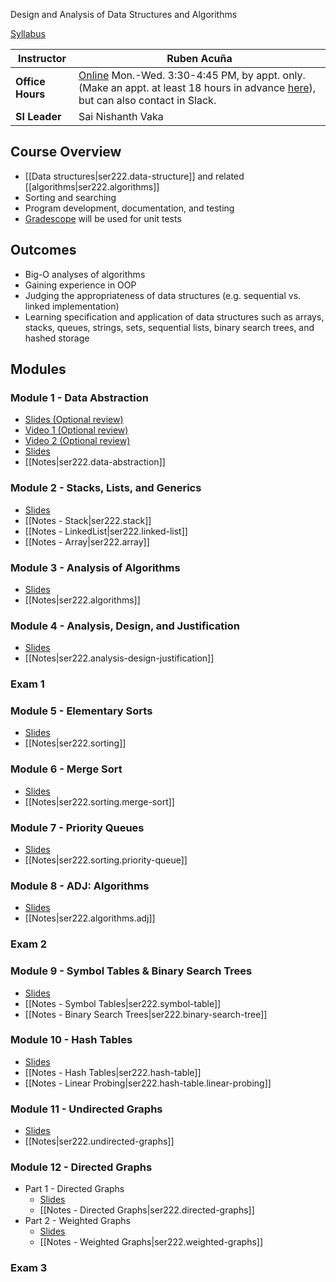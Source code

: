 Design and Analysis of Data Structures and Algorithms

[Syllabus](https://github.com/jheinem1/notes/tree/main/vault/assets/ser222_22sc_syllabus.pdf)

| Instructor       | Ruben Acuña                                                                                                                                                                                 |
|------------------|---------------------------------------------------------------------------------------------------------------------------------------------------------------------------------------------|
| **Office Hours** | [Online](https://zoom.us/my/acuna) Mon.-Wed. 3:30-4:45 PM, by appt. only. (Make an appt. at least 18 hours in advance [here](https://calendly.com/racuna1)), but can also contact in Slack. |
| **SI Leader**    | Sai Nishanth Vaka                                                                                                                                                                           |
## Course Overview
- [[Data structures|ser222.data-structure]] and related [[algorithms|ser222.algorithms]]
- Sorting and searching
- Program development, documentation, and testing
- [Gradescope](https://www.gradescope.com/courses/350795) will be used for unit tests
## Outcomes
- Big-O analyses of algorithms
- Gaining experience in OOP
- Judging the appropriateness of data structures (e.g. sequential vs. linked implementation)
- Learning specification and application of data structures such as arrays, stacks, queues, strings, sets, sequential lists, binary search trees, and hashed storage
## Modules
### Module 1 - Data Abstraction
- [Slides (Optional review)](https://github.com/jheinem1/notes/tree/main/vault/assets/ser-222-01-01-slides-recursion.pdf)
- [Video 1 (Optional review)](https://youtu.be/N6Z58aV55AQ)
- [Video 2 (Optional review)](https://youtu.be/BFUEvrUFQAc)
- [Slides](https://github.com/jheinem1/notes/tree/main/vault/assets/ser-222-01-02-slides-dataabstraction.pdf)
- [[Notes|ser222.data-abstraction]]
### Module 2 - Stacks, Lists, and Generics
- [Slides](https://github.com/jheinem1/notes/tree/main/vault/assets/ser-222-01-03-slides-stackslistsgenerics.pdf)
- [[Notes - Stack|ser222.stack]]
- [[Notes - LinkedList|ser222.linked-list]]
- [[Notes - Array|ser222.array]]
### Module 3 - Analysis of Algorithms
- [Slides](https://github.com/jheinem1/notes/tree/main/vault/assets/ser-222-01-04-slides-analysisofalgorithms.pdf)
- [[Notes|ser222.algorithms]]
### Module 4 - Analysis, Design, and Justification
- [Slides](https://github.com/jheinem1/notes/tree/main/vault/assets/ser-222-adj-01-slides-introadj.pdf)
- [[Notes|ser222.analysis-design-justification]]
### Exam 1
### Module 5 - Elementary Sorts
- [Slides](https://github.com/jheinem1/notes/tree/main/vault/assets/ser-222-02-01-slides-elementarysorts.pdf)
- [[Notes|ser222.sorting]]
### Module 6 - Merge Sort
- [Slides](https://github.com/jheinem1/notes/tree/main/vault/assets/ser-222-02-02-slides-mergesort.pdf)
- [[Notes|ser222.sorting.merge-sort]]
### Module 7 - Priority Queues
- [Slides](https://github.com/jheinem1/notes/tree/main/vault/assets/ser-222-02-04-slides-pq.pdf)
- [[Notes|ser222.sorting.priority-queue]]
### Module 8 - ADJ: Algorithms
- [Slides](https://github.com/jheinem1/notes/tree/main/vault/assets/ser-222-adj-02-slides-introadj.pdf)
- [[Notes|ser222.algorithms.adj]]
### Exam 2
### Module 9 - Symbol Tables & Binary Search Trees
- [Slides](https://github.com/jheinem1/notes/tree/main/vault/assets/ser-222-03-01-02-stbst.pdf)
- [[Notes - Symbol Tables|ser222.symbol-table]]
- [[Notes - Binary Search Trees|ser222.binary-search-tree]]
### Module 10 - Hash Tables
- [Slides](https://github.com/jheinem1/notes/tree/main/vault/assets/ser-222-03-04-ht.pdf)
- [[Notes - Hash Tables|ser222.hash-table]]
- [[Notes - Linear Probing|ser222.hash-table.linear-probing]]
### Module 11 - Undirected Graphs

- [Slides](https://github.com/jheinem1/notes/tree/main/vault/assets/ser-222-04-01-undirectedgraphs.pdf)
- [[Notes|ser222.undirected-graphs]]

### Module 12 - Directed Graphs

- Part 1 - Directed Graphs
    - [Slides](https://github.com/jheinem1/notes/tree/main/vault/assets/ser-222-04-02-directedgraphs.pdf)
    - [[Notes - Directed Graphs|ser222.directed-graphs]]
- Part 2 - Weighted Graphs
    - [Slides](assets/ser-222-04-04-shortestpaths.pdf)
    - [[Notes - Weighted Graphs|ser222.weighted-graphs]]

### Exam 3

